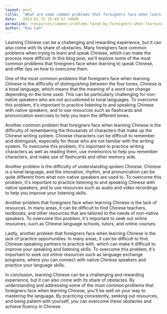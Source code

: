 ```yaml
---
layout: post
title:  "What are some common problems that foreigners face when learning Chinese?"
date:   2023-01-15 15:49:52 +0800
permalink: /resources/common-problems-faced-by-foreigners-when-learning-chinese
author: "Kai Loh"
---
```



Learning Chinese can be a challenging and rewarding experience, but it can also come with its share of obstacles. Many foreigners face common problems when trying to learn and speak Chinese, which can make the process more difficult. In this blog post, we'll explore some of the most common problems that foreigners face when learning to speak Chinese, and offer tips on how to overcome them.



One of the most common problems that foreigners face when learning Chinese is the difficulty of distinguishing between the four tones. Chinese is a tonal language, which means that the meaning of a word can change depending on the tone used. This can be particularly challenging for non-native speakers who are not accustomed to tonal languages. To overcome this problem, it's important to practice listening to and speaking Chinese with native speakers, and to use resources such as flashcards and pronunciation exercises to help you learn the different tones.



Another common problem that foreigners face when learning Chinese is the difficulty of remembering the thousands of characters that make up the Chinese writing system. Chinese characters can be difficult to remember and distinguish, especially for those who are not familiar with the writing system. To overcome this problem, it's important to practice writing characters as well as reading them, use mnemonics to help you remember characters, and make use of flashcards and other memory aids.



Another problem is the difficulty of understanding spoken Chinese. Chinese is a tonal language, and the intonation, rhythm, and pronunciation can be quite different from what non-native speakers are used to. To overcome this problem, it's important to practice listening to and speaking Chinese with native speakers, and to use resources such as audio and video recordings to help you improve your listening skills.



Another problem that foreigners face when learning Chinese is the lack of resources. In many areas, it can be difficult to find Chinese teachers, textbooks, and other resources that are tailored to the needs of non-native speakers. To overcome this problem, it's important to seek out online resources, such as Chinese language schools, tutors, and online courses.



Lastly, another problem that foreigners face when learning Chinese is the lack of practice opportunities. In many areas, it can be difficult to find Chinese-speaking partners to practice with, which can make it difficult to improve your speaking and listening skills. To overcome this problem, it's important to seek out online resources such as language exchange programs, where you can connect with native Chinese speakers and practice your language skills.



In conclusion, learning Chinese can be a challenging and rewarding experience, but it can also come with its share of obstacles. By understanding and addressing some of the most common problems that foreigners face when learning Chinese, you'll be well on your way to mastering the language. By practicing consistently, seeking out resources, and being patient with yourself, you can overcome these obstacles and achieve fluency in Chinese.